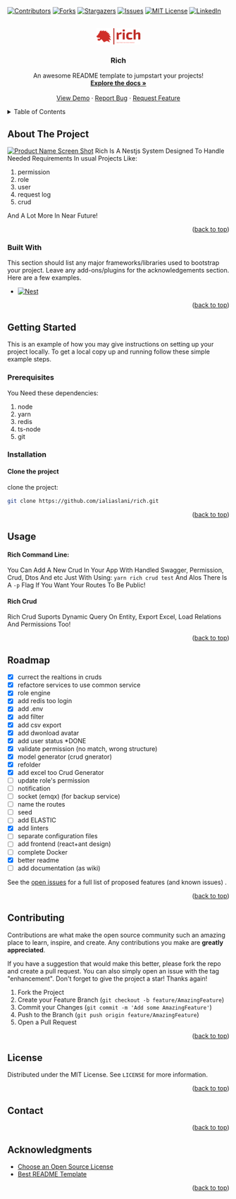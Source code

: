 <a name="readme-top"></a>
<!--
*** Thanks for checking out the Rich. If you have a suggestion
*** that would make this better, please fork the repo and create a pull request
*** or simply open an issue with the tag "enhancement".
*** Don't forget to give the project a star!
*** Thanks again! Now go create something AMAZING! :D
-->



<!-- PROJECT SHIELDS -->
<!--
*** I'm using markdown "reference style" links for readability.
*** Reference links are enclosed in brackets [ ] instead of parentheses ( ).
*** See the bottom of this document for the declaration of the reference variables
*** for contributors-url, forks-url, etc. This is an optional, concise syntax you may use.
*** https://www.markdownguide.org/basic-syntax/#reference-style-links
-->
[![Contributors][contributors-shield]][contributors-url]
[![Forks][forks-shield]][forks-url]
[![Stargazers][stars-shield]][stars-url]
[![Issues][issues-shield]][issues-url]
[![MIT License][license-shield]][license-url]
[![LinkedIn][linkedin-shield]][linkedin-url]



<!-- PROJECT LOGO -->
<br />
<div align="center">
  <a href="https://github.com/IlrichlI/rich">
    <img src="docs/assets/images/png/logo-no-background.png" alt="Logo" width="100" height="37">
  </a>

<h3 align="center">Rich</h3>

  <p align="center">
    An awesome README template to jumpstart your projects!
    <br />
    <a href="https://github.com/IlrichlI/rich"><strong>Explore the docs »</strong></a>
    <br />
    <br />
    <a href="https://github.com/IlrichlI/rich">View Demo</a>
    ·
    <a href="https://github.com/IlrichlI/rich/issues">Report Bug</a>
    ·
    <a href="https://github.com/IlrichlI/rich/issues">Request Feature</a>
  </p>
</div>



<!-- TABLE OF CONTENTS -->
<details>
  <summary>Table of Contents</summary>
  <ol>
    <li>
      <a href="#about-the-project">About The Project</a>
      <ul>
        <li><a href="#built-with">Built With</a></li>
      </ul>
    </li>
    <li>
      <a href="#getting-started">Getting Started</a>
      <ul>
        <li><a href="#prerequisites">Prerequisites</a></li>
        <li><a href="#installation">Installation</a></li>
      </ul>
    </li>
    <li><a href="#usage">Usage</a></li>
    <li><a href="#roadmap">Roadmap</a></li>
    <li><a href="#contributing">Contributing</a></li>
    <li><a href="#license">License</a></li>
    <li><a href="#contact">Contact</a></li>
    <li><a href="#acknowledgments">Acknowledgments</a></li>
  </ol>
</details>



<!-- ABOUT THE PROJECT -->

## About The Project

[![Product Name Screen Shot][product-screenshot]](https://example.com)
Rich Is A Nestjs System Designed To Handle Needed Requirements In usual Projects Like:

1. permission
2. role
3. user
4. request log
5. crud

And A Lot More In Near Future!
<p align="right">(<a href="#readme-top">back to top</a>)</p>

### Built With

This section should list any major frameworks/libraries used to bootstrap your project. Leave any add-ons/plugins for
the acknowledgements section. Here are a few examples.

* [![Nest][Nest.js]][Nest-url]

[//]: # (* [![React][React.js]][React-url])

<p align="right">(<a href="#readme-top">back to top</a>)</p>



<!-- GETTING STARTED -->

## Getting Started

This is an example of how you may give instructions on setting up your project locally.
To get a local copy up and running follow these simple example steps.

### Prerequisites

You Need these dependencies:

1. node
2. yarn
3. redis
4. ts-node
5. git

### Installation

#### Clone the project

clone the project:

```sh
git clone https://github.com/ialiaslani/rich.git
```

<p align="right">(<a href="#readme-top">back to top</a>)</p>



<!-- USAGE EXAMPLES -->

## Usage

#### Rich Command Line:

You Can Add A New Crud In Your App With Handled Swagger, Permission, Crud, Dtos And etc Just With Using:
`yarn rich crud test` And Alos There Is A `-p` Flag If You Want Your Routes To Be Public!

#### Rich Crud

Rich Crud Suports Dynamic Query On Entity, Export Excel, Load Relations And Permissions Too!


<p align="right">(<a href="#readme-top">back to top</a>)</p>



<!-- ROADMAP -->

## Roadmap

- [x] currect the realtions in cruds
- [x] refactore services to use common service
- [x] role engine
- [x] add redis too login
- [x] add .env
- [x] add filter
- [x] add csv export
- [x] add dwonload avatar
- [x] add user status *DONE
- [x] validate permission (no match, wrong structure)
- [x] model generator (crud gnerator)
- [x] refolder
- [x] add excel too Crud Generator
- [ ] update role's permission
- [ ] notification
- [ ] socket (emqx) (for backup service)
- [ ] name the routes
- [ ] seed
- [ ] add ELASTIC
- [x] add linters
- [ ] separate configuration files
- [ ] add frontend (react+ant design)
- [ ] complete Docker
- [x] better readme
- [ ] add documentation (as wiki)

See the [open issues](https://github.com/ialiaslani/rich/issues) for a full list of proposed features (and known issues)
.

<p align="right">(<a href="#readme-top">back to top</a>)</p>



<!-- CONTRIBUTING -->

## Contributing

Contributions are what make the open source community such an amazing place to learn, inspire, and create. Any
contributions you make are **greatly appreciated**.

If you have a suggestion that would make this better, please fork the repo and create a pull request. You can also
simply open an issue with the tag "enhancement".
Don't forget to give the project a star! Thanks again!

1. Fork the Project
2. Create your Feature Branch (`git checkout -b feature/AmazingFeature`)
3. Commit your Changes (`git commit -m 'Add some AmazingFeature'`)
4. Push to the Branch (`git push origin feature/AmazingFeature`)
5. Open a Pull Request

<p align="right">(<a href="#readme-top">back to top</a>)</p>



<!-- LICENSE -->

## License

Distributed under the MIT License. See `LICENSE` for more information.

<p align="right">(<a href="#readme-top">back to top</a>)</p>



<!-- CONTACT -->

## Contact

[//]: # (Your Name - [@your_twitter]&#40;https://twitter.com/your_username&#41; - email@example.com)

[//]: # (Project Link: [https://github.com/your_username/repo_name]&#40;https://github.com/your_username/repo_name&#41;)

<p align="right">(<a href="#readme-top">back to top</a>)</p>



<!-- ACKNOWLEDGMENTS -->

## Acknowledgments

* [Choose an Open Source License](https://choosealicense.com)
* [Best README Template](https://github.com/othneildrew/Best-README-Template)

<p align="right">(<a href="#readme-top">back to top</a>)</p>



<!-- MARKDOWN LINKS & IMAGES -->
<!-- https://www.markdownguide.org/basic-syntax/#reference-style-links -->

[contributors-shield]: https://img.shields.io/github/contributors/ialiaslani/rich.svg?style=for-the-badge
[contributors-url]: https://github.com/ialiaslani/rich/graphs/contributors

[forks-shield]: https://img.shields.io/github/forks/ialiaslani/rich.svg?style=for-the-badge
[forks-url]: https://github.com/ialiaslani/rich/network/members

[stars-shield]: https://img.shields.io/github/stars/ialiaslani/rich.svg?style=for-the-badge
[stars-url]: https://github.com/ialiaslani/rich/stargazers

[issues-shield]: https://img.shields.io/github/issues/ialiaslani/rich.svg?style=for-the-badge
[issues-url]: https://github.com/ialiaslani/rich/issues

[license-shield]: https://img.shields.io/github/license/ialiaslani/rich.svg?style=for-the-badge
[license-url]: https://github.com/ialiaslani/rich/LICENSE

[linkedin-shield]: https://img.shields.io/badge/-LinkedIn-black.svg?style=for-the-badge&logo=linkedin&colorB=555
[linkedin-url]: https://linkedin.com/in/

[product-screenshot]: docs/assets/images/png/

[Nest.js]: https://img.shields.io/badge/nestjs-%23E0234E.svg?style=for-the-badge&logo=nestjs&logoColor=white
[Nest-url]: https://nestjs.com/

[React.js]: https://img.shields.io/badge/React-20232A?style=for-the-badge&logo=react&logoColor=61DAFB
[React-url]: https://reactjs.org/

